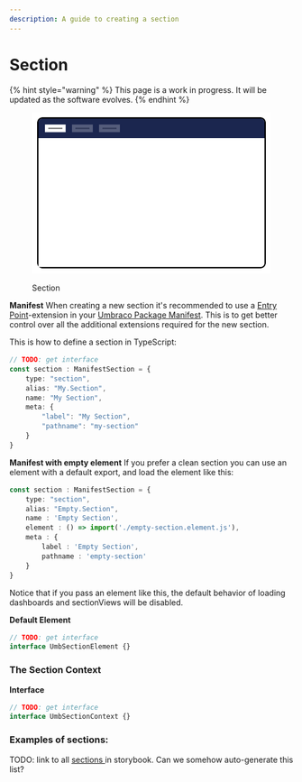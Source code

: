 ```yaml
---
description: A guide to creating a section
---
```


# Section

{% hint style="warning" %}
This page is a work in progress. It will be updated as the software evolves.
{% endhint %}

<figure><img src="../../../.gitbook/assets/section.svg" alt=""><figcaption><p>Section</p></figcaption></figure>

**Manifest**
When creating a new section it's recommended to use a [Entry Point](../extension-types/entry-point)-extension in your [Umbraco Package Manifest](../../package-manifest). This is to get better control over all the additional extensions required for the new section.

This is how to define a section in TypeScript:

```typescript
// TODO: get interface
const section : ManifestSection = {
	type: "section",
	alias: "My.Section",
	name: "My Section",
	meta: {
		"label": "My Section",
		"pathname": "my-section"
	}
}
```

**Manifest with empty element**
If you prefer a clean section you can use an element with a default export, and load the element like this:

```typescript
const section : ManifestSection = {
    type: "section",
    alias: "Empty.Section",
    name : 'Empty Section',
    element : () => import('./empty-section.element.js'),
    meta : {
        label : 'Empty Section',
        pathname : 'empty-section'
    }
}
```

Notice that if you pass an element like this, the default behavior of loading dashboards and sectionViews will be disabled.

**Default Element**

```typescript
// TODO: get interface
interface UmbSectionElement {}
```

### The Section Context <a href="#the-section-context" id="the-section-context"></a>

**Interface**

```typescript
// TODO: get interface
interface UmbSectionContext {}
```

### Examples of sections: <a href="#examples-of-sections" id="examples-of-sections"></a>

TODO: link to all [sections ](https://apidocs.umbraco.com/v14/ui/?path=/docs/umb-section-main--docs)in storybook. Can we somehow auto-generate this list?
